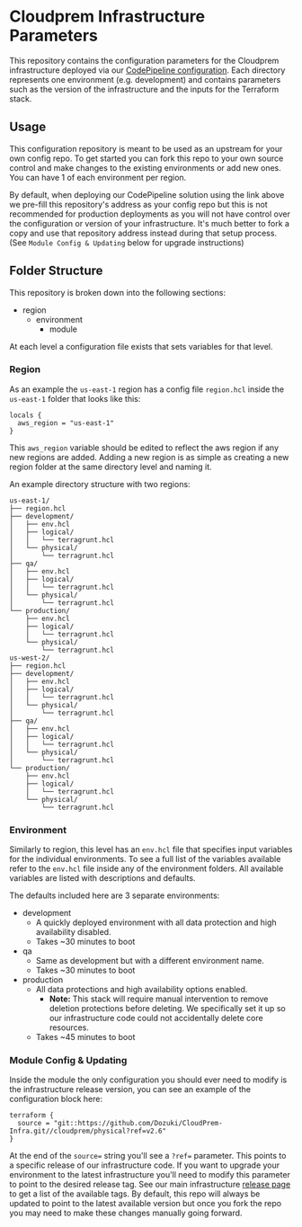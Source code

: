 # Cloudprem Infrastructure Parameters

This repository contains the configuration parameters for the Cloudprem infrastructure deployed via our [CodePipeline configuration](https://github.com/Dozuki/Cloudprem). Each directory represents one environment (e.g. development) and contains parameters such as the version of the infrastructure and the inputs for the Terraform stack.

## Usage
This configuration repository is meant to be used as an upstream for your own config repo. To get started you can fork 
this repo to your own source control and make changes to the existing environments or add new ones. You can have 1 of 
each environment per region. 

By default, when deploying our CodePipeline solution using the link above we pre-fill this repository's address as your
config repo but this is not recommended for production deployments as you will not have control over the configuration
or version of your infrastructure. It's much better to fork a copy and use that repository address instead during that setup 
process. (See `Module Config & Updating` below for upgrade instructions)

## Folder Structure
This repository is broken down into the following sections:
* region
  * environment
    * module

At each level a configuration file exists that sets variables for that level.

### Region
As an example the `us-east-1` region has a config file `region.hcl` inside the `us-east-1` folder
that looks like this:

```hcl
locals {
  aws_region = "us-east-1"
}
```
This `aws_region` variable should be edited to reflect the aws region if any new regions are added. Adding a new region is
as simple as creating a new region folder at the same directory level and naming it.

An example directory structure with two regions:
```
us-east-1/
├── region.hcl
├── development/
│   ├── env.hcl
│   ├── logical/
│   │   └── terragrunt.hcl
│   └── physical/
│       └── terragrunt.hcl
├── qa/
│   ├── env.hcl
│   ├── logical/
│   │   └── terragrunt.hcl
│   └── physical/
│       └── terragrunt.hcl
└── production/
    ├── env.hcl
    ├── logical/
    │   └── terragrunt.hcl
    └── physical/
        └── terragrunt.hcl
us-west-2/
├── region.hcl
├── development/
│   ├── env.hcl
│   ├── logical/
│   │   └── terragrunt.hcl
│   └── physical/
│       └── terragrunt.hcl
├── qa/
│   ├── env.hcl
│   ├── logical/
│   │   └── terragrunt.hcl
│   └── physical/
│       └── terragrunt.hcl
└── production/
    ├── env.hcl
    ├── logical/
    │   └── terragrunt.hcl
    └── physical/
        └── terragrunt.hcl
```

### Environment
Similarly to region, this level has an `env.hcl` file that specifies input variables for the
individual environments. To see a full list of the variables available refer to the `env.hcl` file inside 
any of the environment folders. All available variables are listed with descriptions and defaults.

The defaults included here are 3 separate environments:
* development
   * A quickly deployed environment with all data protection and high availability disabled.
   * Takes ~30 minutes to boot
* qa
   * Same as development but with a different environment name.
   * Takes ~30 minutes to boot
* production
   * All data protections and high availability options enabled. 
     * **Note:** This stack will require manual intervention to remove deletion protections before deleting. We specifically set it up so our infrastructure code could not accidentally delete core resources.
   * Takes ~45 minutes to boot
   
### Module Config & Updating
Inside the module the only configuration you should ever need to modify is the infrastructure release version, you can see an example of the configuration block here:
```hcl
terraform {
  source = "git::https://github.com/Dozuki/CloudPrem-Infra.git//cloudprem/physical?ref=v2.6"
}
```
At the end of the `source=` string you'll see a `?ref=` parameter. This points to a specific release of our infrastructure code. If you want to upgrade your environment
to the latest infrastructure you'll need to modify this parameter to point to the desired release tag. See our main infrastructure [release page](https://github.com/Dozuki/Cloudprem-Infra/releases) to get
a list of the available tags. By default, this repo will always be updated to point to the latest available version but once you fork the repo you may need to make
these changes manually going forward.